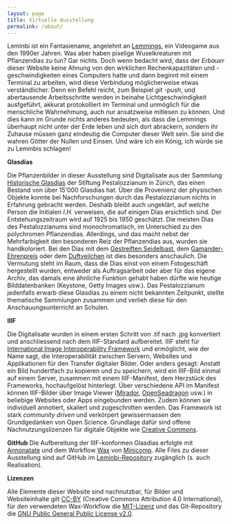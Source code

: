 ```yaml
---
layout: page
title: Virtuelle Ausstellung
permalink: /about/
---
```


Leminbi ist ein Fantasiename, angelehnt an [Lemmings](https://en.wikipedia.org/wiki/Lemmings_(video_game)), ein Videogame aus den 1990er Jahren. Was aber haben pixelige Wuselkreaturen mit Pflanzendias zu tun? Gar nichts. Doch wenn bedacht wird, dass der *Erbauer* dieser Website keine Ahnung von den wirklichen Rechenkapazitäten und -geschwindigkeiten eines Computers hatte und dann beginnt mit einem Terminal zu arbeiten, wird diese Verbindung möglicherweise etwas verständlicher. Denn ein Befehl reicht, zum Beispiel *git -push*, und abertausende Arbeitsschritte werden in beinahe Lichtgeschwindigkeit ausfgeführt, akkurat protokolliert im Terminal und unmöglich für die menschliche Wahrnehmung, auch nur ansatzweise mitlesen zu können. Und dies kann im Grunde nichts anderes bedeuten, als dass die Lemmings überhaupt nicht unter der Erde leben und sich dort abrackern, sondern ihr Zuhause müssen ganz eindeutig die Computer dieser Welt sein. Sie sind die wahren Götter der Nullen und Einsen. Und wäre ich ein König, ich würde sie zu Leminbis schlagen! 


**Glasdias**

Die Pflanzenbilder in dieser Ausstellung sind Digitalisate aus der Sammlung [Historische Glasdias](https://sammlungen.pestalozzianum.ch/gd-196-1) der Stiftung Pestalozzianum in Zürich, das einen Bestand von über 15'000 Glasdias hat. Über die Provenienz der physischen Objekte konnte bei Nachforschungen durch das Pestalozzianum nichts in Erfahrung gebracht werden. Deshalb bleibt auch ungeklärt, auf welche Person die Initialen *I.H.* verweisen, die auf einigen Dias ersichtlich sind. Der Entstehungszeitraum wird auf 1925 bis 1950 geschätzt. Die meisten Dias des Pestalozzianums sind monochromatisch, im Unterschied zu den polychromen Pflanzendias. Allerdings, und das macht nebst der Mehrfarbigkeit den besonderen Reiz der Pflanzendias aus, wurden sie handkoloriert. Bei den Dias mit dem [Gestreiften Seidelbast](https://mariusstricker.github.io/leminbi/arumacula/obj16/), dem [Gamander-Ehrenpreis](https://mariusstricker.github.io/leminbi/arumacula/obj14/) oder dem [Duftveilchen](https://mariusstricker.github.io/leminbi/arumacula/obj3/) ist dies besonders anschaulich. Die Vermutung steht im Raum, dass die Dias einst von einem Fotogeschäft hergestellt wurden, entweder als Auftragsarbeit oder aber für das eigene Archiv, das damals eine ähnliche Funktion gehabt haben dürfte wie heutige Bilddatenbanken (Keystone, Getty Images usw.). Das Pestalozzianum jedenfalls erwarb diese Glasdias zu einem nicht bekannten Zeitpunkt, stellte thematische Sammlungen zusammen und verlieh diese für den Anschauungsunterricht an Schulen.


**IIIF**

Die Digitalisate wurden in einem ersten Schritt von .tif nach .jpg konvertiert und anschliessend nach dem IIIF-Standard aufbereitet. IIIF steht für [International Image Interoperability Framework](https://iiif.io/) und ermöglicht, wie der Name sagt, die Interoperabilität zwischen Servern, Websites und Applikationen für den Transfer digitaler Bilder. Oder anders gesagt: Anstatt ein Bild hundertfach zu kopieren und zu speichern, wird ein IIIF-Bild einmal auf einem Server, zusammen mit einem IIIF-Manifest, dem Herzstück des Frameworks, hochaufgelöst hinterlegt. Über verschiedene API im Manifest können IIIF-Bilder über Image Viewer ([Mirador](https://projectmirador.org/), [OpenSeadragon](https://openseadragon.github.io/) usw.) in beliebige Websites oder Apps eingebunden werden. Zudem können sie individuell annotiert, skaliert und zugeschnitten werden. Das Framework ist stark *community driven* und verkörpert gewissermassen den Grundgedanken von Open Science. Grundlage dafür sind offene Nachnutzungslizenzen für digitale Objekte wie [Creative Commons](https://creativecommons.org/).  


**GitHub**
Die Aufbereitung der IIIF-konformen Glasdias erfolgte mit [Annonatate](https://annonatate.herokuapp.com/profile/?tab=status) und dem Workflow [Wax](https://github.com/minicomp/wax/) von [Minicomp](https://github.com/minicomp). Alle Files zu dieser Ausstellung sind auf GitHub im [Leminbi-Repository](https://github.com/mariusstricker/leminbi) zugänglich (s. auch Realisation).


**Lizenzen**

Alle Elemente dieser Website sind nachnutzbar, für Bilder und Websiteinhalte gilt [CC-BY](https://creativecommons.org/licenses/by/4.0/deed.en) (Creative Commons Attribution 4.0 International), für den verwendeten Wax-Workflow die [MIT-Lizenz](https://github.com/minicomp/wax/blob/main/LICENSE.txt) und das Git-Repository die [GNU Public General Public License v2.0](https://de.wikipedia.org/wiki/GNU_General_Public_License).
